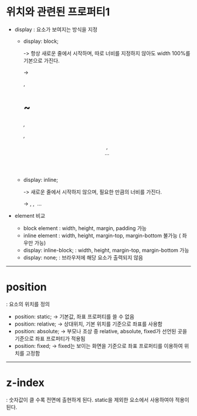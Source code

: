 <h1> 위치와 관련된 프로퍼티1</h1>

- display : 요소가 보여지는 방식을 지정

   - display: block; 

     -> 항상 새로운 줄에서 시작하며, 따로 너비를 지정하지 않아도 width 100%를 기본으로 가진다. 

     -> <div>, <h1>~<h6>, <p>, <header>, <section> ...

  - display: inline;

    -> 새로운 줄에서 시작하지 않으며, 필요한 만큼의 너비를 가진다. 

    -> <a>, <span>, <img> ...

- element 비교

   - block element : width, height, margin, padding 가능
   - inline element : width, height, margin-top, margin-bottom 불가능 ( 좌우만 가능)
   - display: inline-block; : width, height, margin-top, margin-bottom 가능
   - display: none; : 브라우저에 해당 요소가 출력되지 않음

---------

<h1> position</h1>

: 요소의 위치를 정의

- position: static; -> 기본값, 좌표 프로퍼티를 쓸 수 없음
- position: relative; -> 상대위치, 기본 위치를 기준으로 좌표를 사용함
- position: absolute; -> 부모나 조상 중 relative, absolute, fixed가 선언된 곳을 기준으로 좌표 프로퍼티가 적용됨
- position: fixed; -> fixed는 보이는 화면을 기준으로 좌표 프로퍼티를 이용하여 위치를 고정함

--------------

<h1> z-index</h1>

: 숫자값이 클 수록 전면에 출현하게 된다. static을 제외한 요소에서 사용하여야 적용이 된다. 